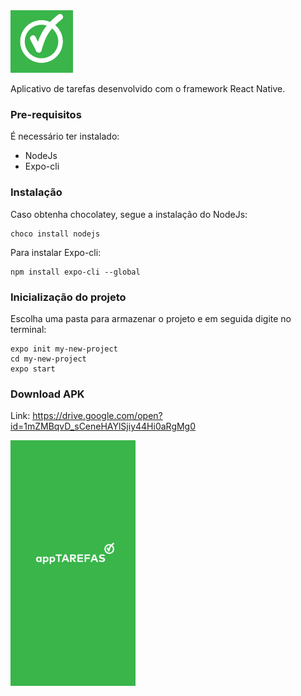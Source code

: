 <img src="assets/icon.png" alt="drawing" width="100" />

Aplicativo de tarefas desenvolvido com o framework React Native.

### Pre-requisitos

É necessário ter instalado:
- NodeJs
- Expo-cli


### Instalação

Caso obtenha chocolatey, segue a instalação do NodeJs:
```
choco install nodejs
```

Para instalar Expo-cli:
```
npm install expo-cli --global
```

### Inicialização do projeto

Escolha uma pasta para armazenar o projeto e em seguida digite no terminal:

```
expo init my-new-project
cd my-new-project
expo start
```

### Download APK

Link: https://drive.google.com/open?id=1mZMBqvD_sCeneHAYlSjiy44Hi0aRgMg0

<img src="assets/splash.png" alt="drawing" width="200"/>

